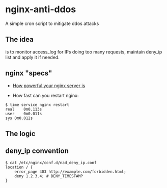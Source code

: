 # nginx-anti-ddos
A simple cron script to mitigate ddos attacks

## The idea
is to monitor access_log for IPs doing too many requests, maintain deny_ip list and apply it if needed.

## nginx "specs"
- [How powerful your nginx server is](https://www.nginx.com/blog/testing-the-performance-of-nginx-and-nginx-plus-web-servers/)

- How fast can you restart nginx:
```
$ time service nginx restart
real	0m0.113s
user	0m0.011s
sys	0m0.012s
```

## The logic


## deny_ip convention

```
$ cat /etc/nginx/conf.d/nad_deny_ip.conf
location / {
    error_page 403 http://example.com/forbidden.html;
    deny 1.2.3.4; # DENY_TIMESTAMP
}
```
